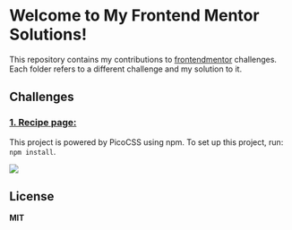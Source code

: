 # Welcome to My Frontend Mentor Solutions!

This repository contains my contributions to [frontendmentor](https://www.frontendmentor.io/) challenges. Each folder refers to a different challenge and my solution to it.

## Challenges

### [1. Recipe page:](https://github.com/mrv90/frontend-mentor/tree/main/recipe-page-main) 
This project is powered by PicoCSS using npm. To set up this project, run: `npm install`.

![](https://res.cloudinary.com/dz209s6jk/image/upload/f_auto,q_auto,w_700/Challenges/sogk9gtrzrmsf2rzcj63.jpg)


## License
**MIT**
